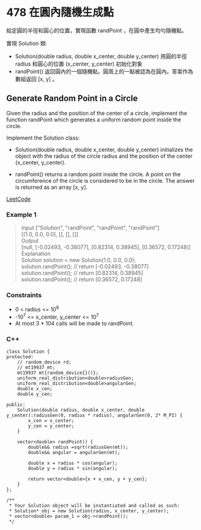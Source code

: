 # 478  在圓內隨機生成點

給定圓的半徑和圓心的位置，實現函數 randPoint ，在圓中產生均勻隨機點。

實現 Solution 類:

* Solution(double radius, double x_center, double y_center) 用圓的半徑 radius 和圓心的位置 (x_center, y_center) 初始化對象
* randPoint() 返回圓內的一個隨機點。圓周上的一點被認為在圓內。答案作為數組返回 [x, y] 。

##  Generate Random Point in a Circle

Given the radius and the position of the center of a circle, implement the function randPoint which generates a uniform random point inside the circle.

Implement the Solution class:

* Solution(double radius, double x_center, double y_center) initializes the object with the radius of the circle radius and the position of the center (x_center, y_center).

* randPoint() returns a random point inside the circle. A point on the circumference of the circle is considered to be in the circle. The answer is returned as an array [x, y].


[LeetCode](https://leetcode.cn/problems/generate-random-point-in-a-circle/)

### Example 1

> Input
["Solution", "randPoint", "randPoint", "randPoint"]  
[[1.0, 0.0, 0.0], [], [], []]   
Output    
[null, [-0.02493, -0.38077], [0.82314, 0.38945], [0.36572, 0.17248]]    
Explanation  
Solution solution = new Solution(1.0, 0.0, 0.0);  
solution.randPoint(); // return [-0.02493, -0.38077]  
solution.randPoint(); // return [0.82314, 0.38945]  
solution.randPoint(); // return [0.36572, 0.17248]  


### Constraints

* 0 < radius <= 10<sup>8</sup>
* -10<sup>7</sup> <= x_center, y_center <= 10<sup>7</sup>
* At most 3 * 104 calls will be made to randPoint.


### C++ 

```
class Solution {
protected:
    // random_device rd;
    // mt19937 mt;
    mt19937 mt{random_device{}()};
    uniform_real_distribution<double>radiusGen;
    uniform_real_distribution<double>angularGen;
    double x_cen;
    double y_cen;

public:
    Solution(double radius, double x_center, double y_center):radiusGen(0, radius * radius), angularGen(0, 2* M_PI) {
        x_cen = x_center;
        y_cen = y_center;
    }
    
    vector<double> randPoint() {
        double&& radius =sqrt(radiusGen(mt));
        double&& angular = angularGen(mt);

        double x = radius * cos(angular);
        double y = radius * sin(angular);

        return vector<double>{x + x_cen, y + y_cen};
    }
};

/**
 * Your Solution object will be instantiated and called as such:
 * Solution* obj = new Solution(radius, x_center, y_center);
 * vector<double> param_1 = obj->randPoint();
 */
```
